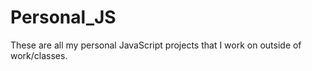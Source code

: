 # Personal_JS
These are all my personal JavaScript projects that I work on outside of work/classes.
